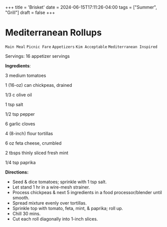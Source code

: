 +++
title = 'Brisket'
date = 2024-06-15T17:11:26-04:00
tags = ["Summer", "Grill"]
draft = false
+++
# Mediterranean Rollups

`Main Meal` `Picnic Fare` `Appetizers` `Kim Acceptable` `Mediterranean Inspired`

Servings: 16 appetizer servings       

**Ingredients**:   

3 medium tomatoes

1 (16-oz) can chickpeas, drained

1/3 c olive oil

1 tsp salt

1/2 tsp pepper

6 garlic cloves

4 (8-inch) flour tortillas

6 oz feta cheese, crumbled

2 tbsps thinly sliced fresh mint

1/4 tsp paprika

**Directions:**      

- Seed & dice tomatoes; sprinkle with 1 tsp salt.
-  Let stand 1 hr in a wire-mesh strainer.
-  Process chickpeas & next 5 ingredients in a food processor/blender until smooth.
-  Spread mixture evenly over tortillas.
-  Sprinkle top with tomato, feta, mint, & paprika; roll up.
-  Chill 30 mins.
-  Cut each roll diagonally into 1-inch slices.

        

        
